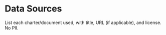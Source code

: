 # Data Sources

List each charter/document used, with title, URL (if applicable), and license. No PII.
